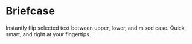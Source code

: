 # Briefcase

Instantly flip selected text between upper, lower, and mixed case. Quick, smart, and right at your fingertips.